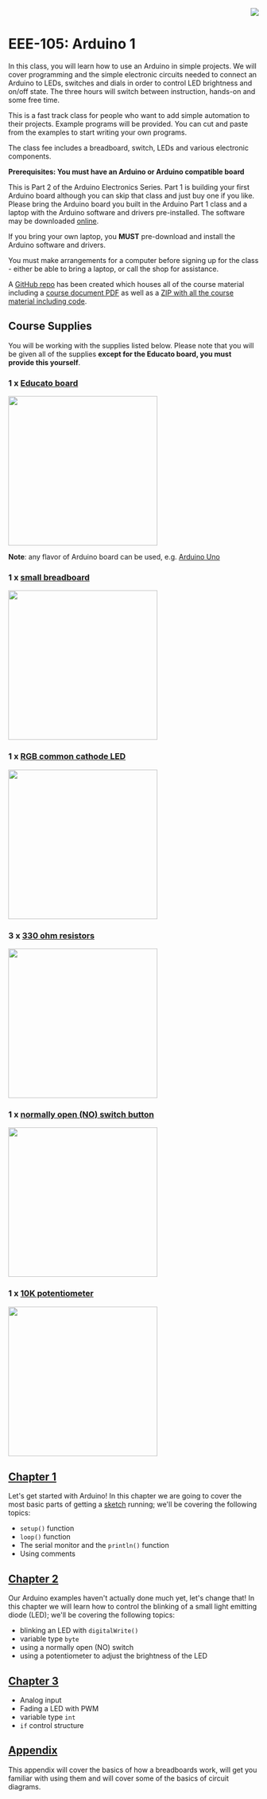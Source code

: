 <p align="right">
    <img src="https://cdn.rawgit.com/ConstantinoSchillebeeckx/Techshop-EEE-201/master/TS_logo.png">
</p>

# EEE-105: Arduino 1

In this class, you will learn how to use an Arduino in simple projects.  We will cover programming and the simple electronic circuits needed to connect an Arduino to LEDs, switches and dials in order to control LED brightness and on/off state.  The three hours will switch between instruction, hands-on and some free time.  

This is a fast track class for people who want to add simple automation to their projects. Example programs will be provided. You can cut and paste from the examples to start writing your own programs.

The class fee includes a breadboard, switch, LEDs and various electronic components.

**Prerequisites: You must have an Arduino or Arduino compatible board**

This is Part 2 of the Arduino Electronics Series. Part 1 is building your first Arduino board although you can skip that class and just buy one if you like. Please bring the Arduino board you built in the Arduino Part 1 class and a laptop with the Arduino software and drivers pre-installed. The software may be downloaded [online](https://www.arduino.cc/en/Main/Software).

If you bring your own laptop, you **MUST** pre-download and install the Arduino software and drivers.

You must make arrangements for a computer before signing up for the class - either be able to bring a laptop, or call the shop for assistance.

A [GitHub repo](https://github.com/techshop/EEE-201) has been created which houses all of the course material including a [course document PDF](https://github.com/techshop/EEE-201/blob/master/EEE-201.pdf) as well as a [ZIP with all the course material including code](https://github.com/techshop/EEE-201/archive/v1.1.zip).


## Course Supplies

You will be working with the supplies listed below.  Please note that you will be given all of the supplies **except for the Educato board, you must provide this yourself**.

### 1 x [Educato board](https://moderndevice.com/product/educato/)
<img src="https://moderndevice.com/wp-content/uploads/2014/03/educato.jpg" width=300 />

**Note**: any flavor of Arduino board can be used, e.g. [Arduino Uno](https://en.wikipedia.org/wiki/List_of_Arduino_boards_and_compatible_systems)

### 1 x [small breadboard](https://www.sparkfun.com/products/12002) 
<img src="https://cdn-shop.adafruit.com/970x728/64-01.jpg" width=300 />

### 1 x [RGB common cathode LED](https://www.sparkfun.com/products/11679) 
<img src="https://cdn.sparkfun.com//assets/parts/9/7/00105-03-L.jpg" width=300 />

### 3 x [330 ohm resistors](https://www.sparkfun.com/products/11507) 
<img src="https://cdn.sparkfun.com//assets/parts/7/4/1/7/11507-02.jpg" width=300 />

### 1 x [normally open (NO) switch button](https://www.sparkfun.com/products/9190) 
<img src="https://cdn.sparkfun.com//assets/parts/2/6/2/9/09190-03-L.jpg" width=300 />

### 1 x [10K potentiometer](https://www.sparkfun.com/products/9806) 
<img src="https://cdn.sparkfun.com//assets/parts/3/8/2/3/09806-01.jpg" width=300 />

## [Chapter 1](https://github.com/techshop/EEE-201/tree/master/chapter_1)

Let's get started with Arduino!  In this chapter we are going to cover the most basic parts of getting a [sketch](https://www.arduino.cc/en/Tutorial/Sketch) running; we'll be covering the following topics:
- `setup()` function
- `loop()` function
- The serial monitor and the `println()` function
- Using comments


## [Chapter 2](https://github.com/techshop/EEE-201/tree/master/chapter_2)

Our Arduino examples haven't actually done much yet, let's change that!  In this chapter we will learn how to control the blinking of a small light emitting diode (LED); we'll be covering the following topics:
- blinking an LED with `digitalWrite()`
- variable type `byte`
- using a normally open (NO) switch 
- using a potentiometer to adjust the brightness of the LED


## [Chapter 3](https://github.com/techshop/EEE-201/tree/master/chapter_3)

- Analog input
- Fading a LED with PWM
- variable type `int`
- `if` control structure

## [Appendix](https://github.com/techshop/EEE-201/tree/master/appendix)

This appendix will cover the basics of how a breadboards work, will get you familiar with using them and will cover some of the basics of circuit diagrams.

